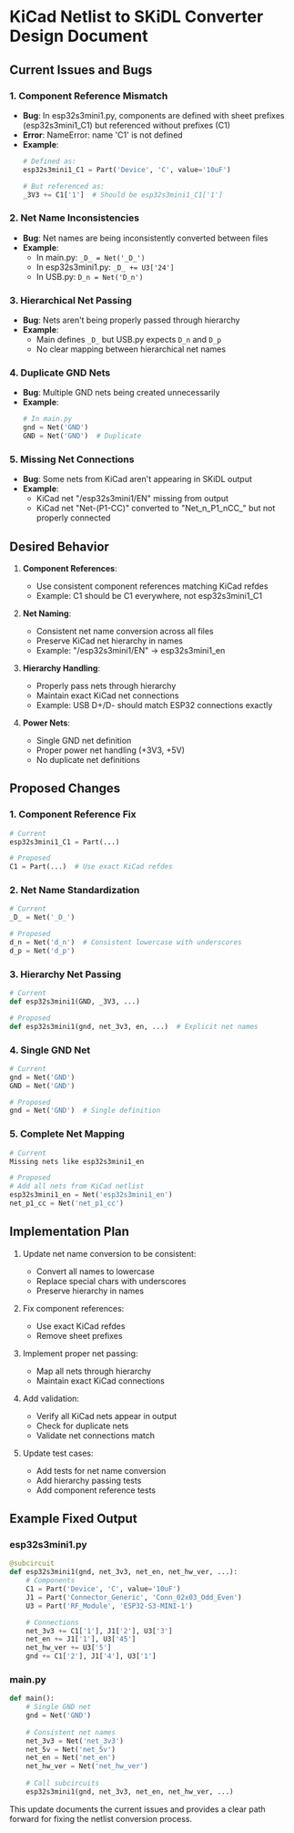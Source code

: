 # KiCad Netlist to SKiDL Converter Design Document

## Current Issues and Bugs

### 1. Component Reference Mismatch
- **Bug**: In esp32s3mini1.py, components are defined with sheet prefixes (esp32s3mini1_C1) but referenced without prefixes (C1)
- **Error**: NameError: name 'C1' is not defined
- **Example**:
  ```python
  # Defined as:
  esp32s3mini1_C1 = Part('Device', 'C', value='10uF')
  
  # But referenced as:
  _3V3 += C1['1']  # Should be esp32s3mini1_C1['1']
  ```

### 2. Net Name Inconsistencies
- **Bug**: Net names are being inconsistently converted between files
- **Example**:
  - In main.py: `_D_ = Net('_D_')`
  - In esp32s3mini1.py: `_D_ += U3['24']`
  - In USB.py: `D_n = Net('D_n')`
  
### 3. Hierarchical Net Passing
- **Bug**: Nets aren't being properly passed through hierarchy
- **Example**:
  - Main defines `_D_` but USB.py expects `D_n` and `D_p`
  - No clear mapping between hierarchical net names

### 4. Duplicate GND Nets
- **Bug**: Multiple GND nets being created unnecessarily
- **Example**:
  ```python
  # In main.py
  gnd = Net('GND')
  GND = Net('GND')  # Duplicate
  ```

### 5. Missing Net Connections
- **Bug**: Some nets from KiCad aren't appearing in SKiDL output
- **Example**:
  - KiCad net "/esp32s3mini1/EN" missing from output
  - KiCad net "Net-(P1-CC)" converted to "Net_n_P1_nCC_" but not properly connected

## Desired Behavior

1. **Component References**:
   - Use consistent component references matching KiCad refdes
   - Example: C1 should be C1 everywhere, not esp32s3mini1_C1

2. **Net Naming**:
   - Consistent net name conversion across all files
   - Preserve KiCad net hierarchy in names
   - Example: "/esp32s3mini1/EN" → esp32s3mini1_en

3. **Hierarchy Handling**:
   - Properly pass nets through hierarchy
   - Maintain exact KiCad net connections
   - Example: USB D+/D- should match ESP32 connections exactly

4. **Power Nets**:
   - Single GND net definition
   - Proper power net handling (+3V3, +5V)
   - No duplicate net definitions

## Proposed Changes

### 1. Component Reference Fix
```python
# Current
esp32s3mini1_C1 = Part(...)

# Proposed
C1 = Part(...)  # Use exact KiCad refdes
```

### 2. Net Name Standardization
```python
# Current
_D_ = Net('_D_')

# Proposed
d_n = Net('d_n')  # Consistent lowercase with underscores
d_p = Net('d_p')
```

### 3. Hierarchy Net Passing
```python
# Current
def esp32s3mini1(GND, _3V3, ...)

# Proposed
def esp32s3mini1(gnd, net_3v3, en, ...)  # Explicit net names
```

### 4. Single GND Net
```python
# Current
gnd = Net('GND')
GND = Net('GND')

# Proposed
gnd = Net('GND')  # Single definition
```

### 5. Complete Net Mapping
```python
# Current
Missing nets like esp32s3mini1_en

# Proposed
# Add all nets from KiCad netlist
esp32s3mini1_en = Net('esp32s3mini1_en')
net_p1_cc = Net('net_p1_cc')
```

## Implementation Plan

1. Update net name conversion to be consistent:
   - Convert all names to lowercase
   - Replace special chars with underscores
   - Preserve hierarchy in names

2. Fix component references:
   - Use exact KiCad refdes
   - Remove sheet prefixes

3. Implement proper net passing:
   - Map all nets through hierarchy
   - Maintain exact KiCad connections

4. Add validation:
   - Verify all KiCad nets appear in output
   - Check for duplicate nets
   - Validate net connections match

5. Update test cases:
   - Add tests for net name conversion
   - Add hierarchy passing tests
   - Add component reference tests

## Example Fixed Output

### esp32s3mini1.py
```python
@subcircuit
def esp32s3mini1(gnd, net_3v3, net_en, net_hw_ver, ...):
    # Components
    C1 = Part('Device', 'C', value='10uF')
    J1 = Part('Connector_Generic', 'Conn_02x03_Odd_Even')
    U3 = Part('RF_Module', 'ESP32-S3-MINI-1')

    # Connections
    net_3v3 += C1['1'], J1['2'], U3['3']
    net_en += J1['1'], U3['45']
    net_hw_ver += U3['5']
    gnd += C1['2'], J1['4'], U3['1']
```

### main.py
```python
def main():
    # Single GND net
    gnd = Net('GND')
    
    # Consistent net names
    net_3v3 = Net('net_3v3')
    net_5v = Net('net_5v')
    net_en = Net('net_en')
    net_hw_ver = Net('net_hw_ver')
    
    # Call subcircuits
    esp32s3mini1(gnd, net_3v3, net_en, net_hw_ver, ...)
```

This update documents the current issues and provides a clear path forward for fixing the netlist conversion process.
